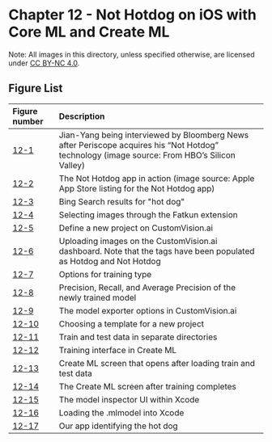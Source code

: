 # Chapter 12 - Not Hotdog on iOS with Core ML and Create ML

Note: All images in this directory, unless specified otherwise, are licensed under [CC BY-NC 4.0](https://creativecommons.org/licenses/by-nc/4.0/legalcode).

## Figure List

| Figure number | Description |
|:---|:---|
| [12-1](1-jian-yang-bloomberg.png) | Jian-Yang being interviewed by Bloomberg News after Periscope acquires his “Not Hotdog” technology (image source: From HBO’s Silicon Valley) |
| [12-2](https://apps.apple.com/us/app/not-hotdog/id1212457521) | The Not Hotdog app in action (image source: Apple App Store listing for the Not Hotdog app) |
| [12-3](3-bing-fatkun.png) | Bing Search results for "hot dog" |
| [12-4](4-fatkun-select-image.png) | Selecting images through the Fatkun extension |
| [12-5](5-customvision-create-project.png) | Define a new project on CustomVision.ai |
| [12-6](6-customvision-upload.png) | Uploading images on the CustomVision.ai dashboard. Note that the tags have been populated as Hotdog and Not Hotdog |
| [12-7](7-customvision-training-type.png) | Options for training type |
| [12-8](8-customvision-food_compact-fast.png) | Precision, Recall, and Average Precision of the newly trained model |
| [12-9](9-customvision-select-platform.png) | The model exporter options in CustomVision.ai |
| [12-10](10-createml-choose-template.png) | Choosing a template for a new project |
| [12-11](11-createml-dataset-screenshot.png) | Train and test data in separate directories |
| [12-12](12-createml-select-train-data.png) | Training interface in Create ML |
| [12-13](13-createml-feed-data.png) | Create ML screen that opens after loading train and test data |
| [12-14](14-createml-training-done.png) | The Create ML screen after training completes |
| [12-15](15-createml-inference.png) | The model inspector UI within Xcode |
| [12-16](16-xcode-nothotdog-mlmodel.png) | Loading the .mlmodel into Xcode |
| [12-17](17-hotdog-app.jpg) | Our app identifying the hot dog |